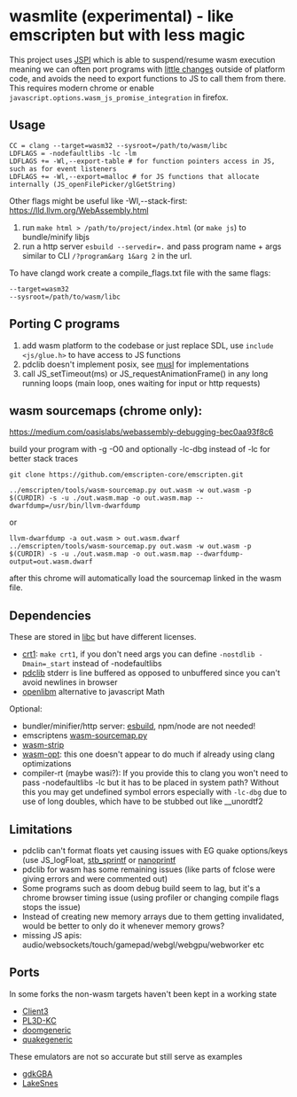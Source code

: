 # wasmlite (experimental) - like emscripten but with less magic

This project uses [JSPI](https://v8.dev/blog/jspi) which is able to suspend/resume wasm execution meaning we can often port programs with [little changes](#Ports) outside of platform code, and avoids the need to export functions to JS to call them from there. This requires modern chrome or enable `javascript.options.wasm_js_promise_integration` in firefox.

## Usage
```
CC = clang --target=wasm32 --sysroot=/path/to/wasm/libc
LDFLAGS = -nodefaultlibs -lc -lm
LDFLAGS += -Wl,--export-table # for function pointers access in JS, such as for event listeners
LDFLAGS += -Wl,--export=malloc # for JS functions that allocate internally (JS_openFilePicker/glGetString)
```
Other flags might be useful like -Wl,--stack-first: https://lld.llvm.org/WebAssembly.html

1. run `make html > /path/to/project/index.html` (or `make js`) to bundle/minify libjs
2. run a http server `esbuild --servedir=.` and pass program name + args similar to CLI `/?program&arg 1&arg 2` in the url.

To have clangd work create a compile_flags.txt file with the same flags:
```
--target=wasm32
--sysroot=/path/to/wasm/libc
```

## Porting C programs
1. add wasm platform to the codebase or just replace SDL, use `include <js/glue.h>` to have access to JS functions
3. pdclib doesn't implement posix, see [musl](https://git.musl-libc.org/cgit/musl/tree/src) for implementations
4. call JS_setTimeout(ms) or JS_requestAnimationFrame() in any long running loops (main loop, ones waiting for input or http requests)

## wasm sourcemaps (chrome only):
https://medium.com/oasislabs/webassembly-debugging-bec0aa93f8c6

build your program with -g -O0 and optionally -lc-dbg instead of -lc for better stack traces
```
git clone https://github.com/emscripten-core/emscripten.git
```
```
../emscripten/tools/wasm-sourcemap.py out.wasm -w out.wasm -p $(CURDIR) -s -u ./out.wasm.map -o out.wasm.map --dwarfdump=/usr/bin/llvm-dwarfdump
```
or
```
llvm-dwarfdump -a out.wasm > out.wasm.dwarf
../emscripten/tools/wasm-sourcemap.py out.wasm -w out.wasm -p $(CURDIR) -s -u ./out.wasm.map -o out.wasm.map --dwarfdump-output=out.wasm.dwarf
```
after this chrome will automatically load the sourcemap linked in the wasm file.

## Dependencies
These are stored in [libc](./libc) but have different licenses.
- [crt1](./libc/crt1.c): `make crt1`, if you don't need args you can define `-nostdlib -Dmain=_start` instead of -nodefaultlibs
- [pdclib](https://github.com/lesleyrs/pdclib) stderr is line buffered as opposed to unbuffered since you can't avoid newlines in browser
- [openlibm](https://github.com/lesleyrs/openlibm) alternative to javascript Math

Optional:
- bundler/minifier/http server: [esbuild](https://esbuild.github.io/getting-started/#other-ways-to-install), npm/node are not needed!
- emscriptens [wasm-sourcemap.py](https://github.com/emscripten-core/emscripten)
- [wasm-strip](https://github.com/WebAssembly/wabt)
- [wasm-opt](https://github.com/WebAssembly/binaryen): this one doesn't appear to do much if already using clang optimizations
- compiler-rt (maybe wasi?): If you provide this to clang you won't need to pass -nodefaultlibs -lc but it has to be placed in system path? Without this you may get undefined symbol errors especially with `-lc-dbg` due to use of long doubles, which have to be stubbed out like __unordtf2

## Limitations
- pdclib can't format floats yet causing issues with EG quake options/keys (use JS_logFloat, [stb_sprintf](https://github.com/nothings/stb/blob/master/stb_sprintf.h) or [nanoprintf](https://github.com/charlesnicholson/nanoprintf)
- pdclib for wasm has some remaining issues (like parts of fclose were giving errors and were commented out)
- Some programs such as doom debug build seem to lag, but it's a chrome browser timing issue (using profiler or changing compile flags stops the issue)
- Instead of creating new memory arrays due to them getting invalidated, would be better to only do it whenever memory grows?
- missing JS apis: audio/websockets/touch/gamepad/webgl/webgpu/webworker etc

## Ports
In some forks the non-wasm targets haven't been kept in a working state
- [Client3](https://github.com/lesleyrs/Client3)
- [PL3D-KC](https://github.com/lesleyrs/PL3D-KC)
- [doomgeneric](https://github.com/lesleyrs/doomgeneric)
- [quakegeneric](https://github.com/lesleyrs/quakegeneric)

These emulators are not so accurate but still serve as examples
- [gdkGBA](https://github.com/lesleyrs/gdkGBA)
- [LakeSnes](https://github.com/lesleyrs/LakeSnes)
